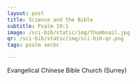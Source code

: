 ```yaml
---
layout: post
title: Science and the Bible
subtitle: Psalm 19:1
image: /sci-bib/static/img/thumbnail.jpg
qr: /sci-bib/static/img/sci-bib-qr.png
tags: psalm secbc

---
```

Evangelical Chinese Bible Church (Surrey)
